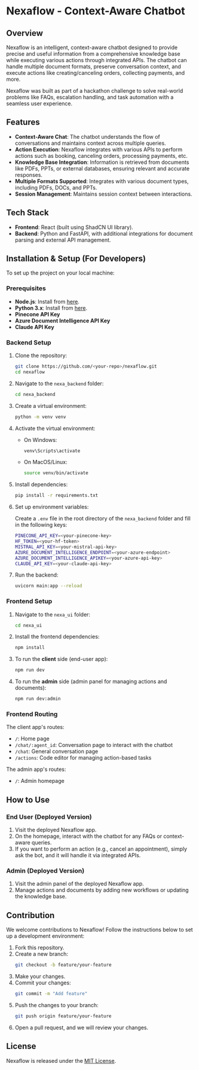 # Nexaflow - Context-Aware Chatbot

## Overview

Nexaflow is an intelligent, context-aware chatbot designed to provide precise and useful information from a comprehensive knowledge base while executing various actions through integrated APIs. The chatbot can handle multiple document formats, preserve conversation context, and execute actions like creating/canceling orders, collecting payments, and more.

Nexaflow was built as part of a hackathon challenge to solve real-world problems like FAQs, escalation handling, and task automation with a seamless user experience.

## Features

- **Context-Aware Chat**: The chatbot understands the flow of conversations and maintains context across multiple queries.
- **Action Execution**: Nexaflow integrates with various APIs to perform actions such as booking, canceling orders, processing payments, etc.
- **Knowledge Base Integration**: Information is retrieved from documents like PDFs, PPTs, or external databases, ensuring relevant and accurate responses.
- **Multiple Formats Supported**: Integrates with various document types, including PDFs, DOCs, and PPTs.
- **Session Management**: Maintains session context between interactions.

## Tech Stack

- **Frontend**: React (built using ShadCN UI library).
- **Backend**: Python and FastAPI, with additional integrations for document parsing and external API management.

## Installation & Setup (For Developers)

To set up the project on your local machine:

### Prerequisites

- **Node.js**: Install from [here](https://nodejs.org/en/).
- **Python 3.x**: Install from [here](https://www.python.org/downloads/).
- **Pinecone API Key**
- **Azure Document Intelligence API Key**
- **Claude API Key**

### Backend Setup

1. Clone the repository:
    ```bash
    git clone https://github.com/<your-repo>/nexaflow.git
    cd nexaflow
    ```

2. Navigate to the `nexa_backend` folder:
    ```bash
    cd nexa_backend
    ```

3. Create a virtual environment:
    ```bash
    python -m venv venv
    ```

4. Activate the virtual environment:

    - On Windows:
      ```bash
      venv\Scripts\activate
      ```
    - On MacOS/Linux:
      ```bash
      source venv/bin/activate
      ```

5. Install dependencies:
    ```bash
    pip install -r requirements.txt
    ```

6. Set up environment variables:

    Create a `.env` file in the root directory of the `nexa_backend` folder and fill in the following keys:

    ```bash
    PINECONE_API_KEY=<your-pinecone-key>
    HF_TOKEN=<your-hf-token>
    MISTRAL_API_KEY=<your-mistral-api-key>
    AZURE_DOCUMENT_INTELLIGENCE_ENDPOINT=<your-azure-endpoint>
    AZURE_DOCUMENT_INTELLIGENCE_APIKEY=<your-azure-api-key>
    CLAUDE_API_KEY=<your-claude-api-key>
    ```

7. Run the backend:
    ```bash
    uvicorn main:app --reload
    ```

### Frontend Setup

1. Navigate to the `nexa_ui` folder:
    ```bash
    cd nexa_ui
    ```

2. Install the frontend dependencies:
    ```bash
    npm install
    ```

3. To run the **client** side (end-user app):
    ```bash
    npm run dev
    ```

4. To run the **admin** side (admin panel for managing actions and documents):
    ```bash
    npm run dev:admin
    ```

### Frontend Routing

The client app's routes:

- `/`: Home page
- `/chat/:agent_id`: Conversation page to interact with the chatbot
- `/chat`: General conversation page
- `/actions`: Code editor for managing action-based tasks

The admin app's routes:

- `/`: Admin homepage

## How to Use

### End User (Deployed Version)

1. Visit the deployed Nexaflow app.
2. On the homepage, interact with the chatbot for any FAQs or context-aware queries.
3. If you want to perform an action (e.g., cancel an appointment), simply ask the bot, and it will handle it via integrated APIs.

### Admin (Deployed Version)

1. Visit the admin panel of the deployed Nexaflow app.
2. Manage actions and documents by adding new workflows or updating the knowledge base.

## Contribution

We welcome contributions to Nexaflow! Follow the instructions below to set up a development environment:

1. Fork this repository.
2. Create a new branch:
    ```bash
    git checkout -b feature/your-feature
    ```
3. Make your changes.
4. Commit your changes:
    ```bash
    git commit -m "Add feature"
    ```
5. Push the changes to your branch:
    ```bash
    git push origin feature/your-feature
    ```
6. Open a pull request, and we will review your changes.

## License

Nexaflow is released under the [MIT License](LICENSE).

